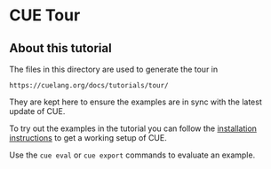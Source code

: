 # CUE Tour

## About this tutorial

The files in this directory are used to generate the tour in

    https://cuelang.org/docs/tutorials/tour/

They are kept here to ensure the examples are in sync with the latest update
of CUE.

To try out the examples in the tutorial you can follow the
[installation instructions](../../install.md)
to get a working setup of CUE.

Use the `cue eval` or `cue export` commands to evaluate an example.

